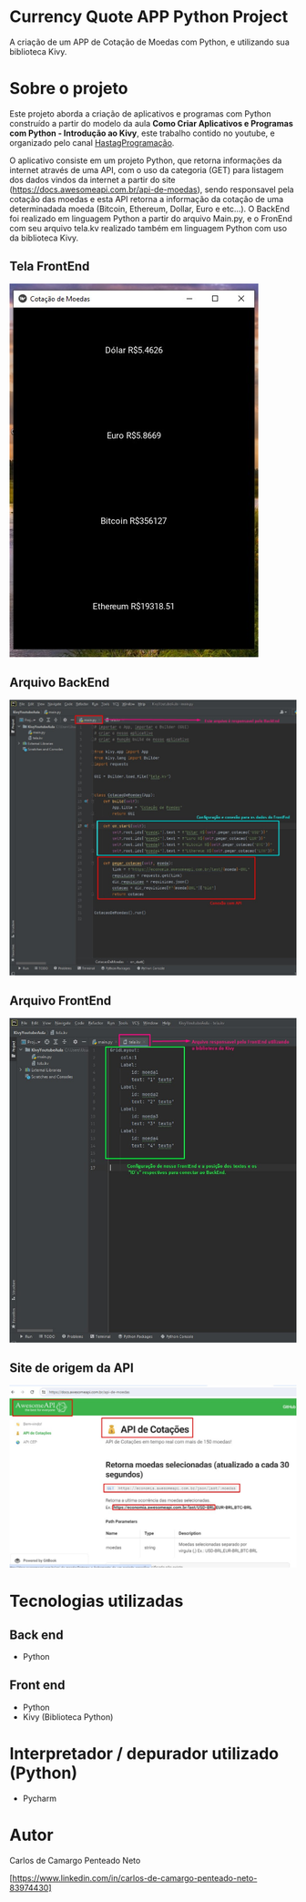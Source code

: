 # Currency Quote APP Python Project
 A criação de um APP de Cotação de Moedas com Python, e utilizando sua biblioteca Kivy.


# Sobre o projeto

Este projeto aborda a criação de aplicativos e programas com Python construído a partir do modelo da aula **Como Criar Aplicativos e Programas com Python - Introdução ao Kivy**, este trabalho contido no youtube, e organizado pelo canal [HastagProgramação](https://www.youtube.com/watch?v=NkBcU8biV4s&list=LL&index=8).

O aplicativo consiste em um projeto Python, que retorna informações da internet através de uma API, com o uso da categoria (GET) para listagem dos dados vindos da internet a partir do site (https://docs.awesomeapi.com.br/api-de-moedas), sendo responsavel pela cotação das moedas e esta API retorna a informação da cotação de uma determinadada moeda (Bitcoin, Ethereum, Dollar, Euro e etc...).
O BackEnd foi realizado em linguagem Python a partir do arquivo Main.py, e o FronEnd com seu arquivo tela.kv realizado também em linguagem Python com uso da biblioteca Kivy.

## Tela FrontEnd
![TelaFrontEnd](TelaFrontEndCotacaoMoedas.jpg)

## Arquivo BackEnd
![BackEnd](BackEndCotacaoMoeda.jpg)

## Arquivo FrontEnd
![FrontEnd](FrontEndCotacaoMoeda.jpg)

## Site de origem da API
![GET](SiteMoeda.jpg)


# Tecnologias utilizadas
## Back end
- Python

## Front end
- Python 
- Kivy (Biblioteca Python)

# Interpretador / depurador utilizado (Python)
- Pycharm


# Autor

Carlos de Camargo Penteado Neto

[https://www.linkedin.com/in/carlos-de-camargo-penteado-neto-83974430]

